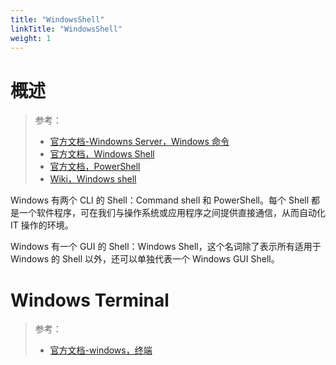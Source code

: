 ```yaml
---
title: "WindowsShell"
linkTitle: "WindowsShell"
weight: 1
---
```


# 概述

> 参考：
> 
> - [官方文档-Windowns Server，Windows 命令](https://learn.microsoft.com/en-us/windows-server/administration/windows-commands/windows-commands)
> - [官方文档，Windows Shell](https://learn.microsoft.com/en-us/windows/win32/shell/shell-entry)
> - [官方文档，PowerShell](https://learn.microsoft.com/en-us/powershell/)
> - [Wiki，Windows shell](https://en.wikipedia.org/wiki/Windows_shell)

Windows 有两个 CLI 的 Shell：Command shell 和 PowerShell。每个 Shell 都是一个软件程序，可在我们与操作系统或应用程序之间提供直接通信，从而自动化 IT 操作的环境。

Windows 有一个 GUI 的 Shell：Windows Shell，这个名词除了表示所有适用于 Windows 的 Shell 以外，还可以单独代表一个 Windows GUI Shell。


# Windows Terminal

> 参考：
> 
> - [官方文档-windows，终端](https://learn.microsoft.com/en-us/windows/terminal/)

